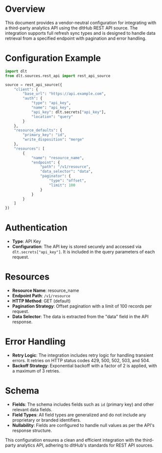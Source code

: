 # Overview

This document provides a vendor-neutral configuration for integrating with a third-party analytics API using the dltHub REST API source. The integration supports full refresh sync types and is designed to handle data retrieval from a specified endpoint with pagination and error handling.

# Configuration Example

```python
import dlt
from dlt.sources.rest_api import rest_api_source

source = rest_api_source({
    "client": {
        "base_url": "https://api.example.com",
        "auth": {
            "type": "api_key",
            "name": "api_key",
            "api_key": dlt.secrets["api_key"],
            "location": "query"
        }
    },
    "resource_defaults": {
        "primary_key": "id",
        "write_disposition": "merge"
    },
    "resources": [
        {
            "name": "resource_name",
            "endpoint": {
                "path": "/v1/resource",
                "data_selector": "data",
                "paginator": {
                    "type": "offset",
                    "limit": 100
                }
            }
        }
    ]
})
```

# Authentication

- **Type**: API Key
- **Configuration**: The API key is stored securely and accessed via `dlt.secrets["api_key"]`. It is included in the query parameters of each request.

# Resources

- **Resource Name**: resource_name
- **Endpoint Path**: `/v1/resource`
- **HTTP Method**: GET (default)
- **Pagination Strategy**: Offset pagination with a limit of 100 records per request.
- **Data Selector**: The data is extracted from the "data" field in the API response.

# Error Handling

- **Retry Logic**: The integration includes retry logic for handling transient errors. It retries on HTTP status codes 429, 500, 502, 503, and 504.
- **Backoff Strategy**: Exponential backoff with a factor of 2 is applied, with a maximum of 3 retries.

# Schema

- **Fields**: The schema includes fields such as `id` (primary key) and other relevant data fields.
- **Field Types**: All field types are generalized and do not include any proprietary or branded identifiers.
- **Nullability**: Fields are configured to handle null values as per the API's response structure.

This configuration ensures a clean and efficient integration with the third-party analytics API, adhering to dltHub's standards for REST API sources.